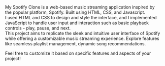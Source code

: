 My Spotify Clone is a web-based music streaming application inspired by the popular platform, Spotify. Built using HTML, CSS, and Javascript.                                                
I used HTML and CSS to design and style the interface, and I implemented JavaScript to handle user input and interaction such as basic playback controls - play, pause, and next.         
This project aims to replicate the sleek and intuitive user interface of Spotify while offering a customizable music streaming experience. Explore features like seamless playlist management, dynamic song recommendations.

Feel free to customize it based on specific features and aspects of your project!
